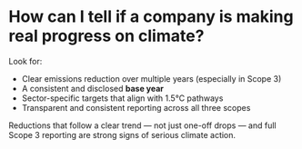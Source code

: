 # How can I tell if a company is making real progress on climate?

Look for:

- Clear emissions reduction over multiple years (especially in Scope 3)
- A consistent and disclosed **base year**
- Sector-specific targets that align with 1.5°C pathways
- Transparent and consistent reporting across all three scopes

Reductions that follow a clear trend — not just one-off drops — and full Scope 3 reporting are strong signs of serious climate action.
